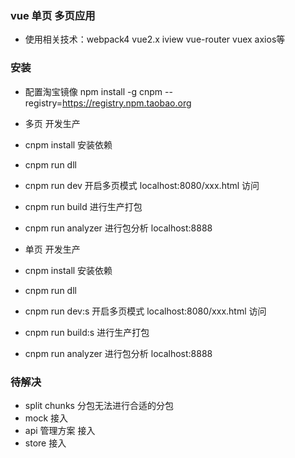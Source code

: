 ### vue 单页 多页应用

+ 使用相关技术：webpack4 vue2.x iview vue-router vuex axios等

### 安装  
+ 配置淘宝镜像  npm install -g cnpm --registry=https://registry.npm.taobao.org

+ 多页 开发生产
+ cnpm install 安装依赖
+ cnpm run dll
+ cnpm run dev 开启多页模式 localhost:8080/xxx.html 访问
+ cnpm run build 进行生产打包
+ cnpm run analyzer 进行包分析 localhost:8888

+ 单页 开发生产
+ cnpm install 安装依赖
+ cnpm run dll
+ cnpm run dev:s 开启多页模式 localhost:8080/xxx.html 访问
+ cnpm run build:s  进行生产打包
+ cnpm run analyzer 进行包分析 localhost:8888

### 待解决 
+ split chunks 分包无法进行合适的分包
+ mock 接入
+ api 管理方案 接入
+ store 接入
